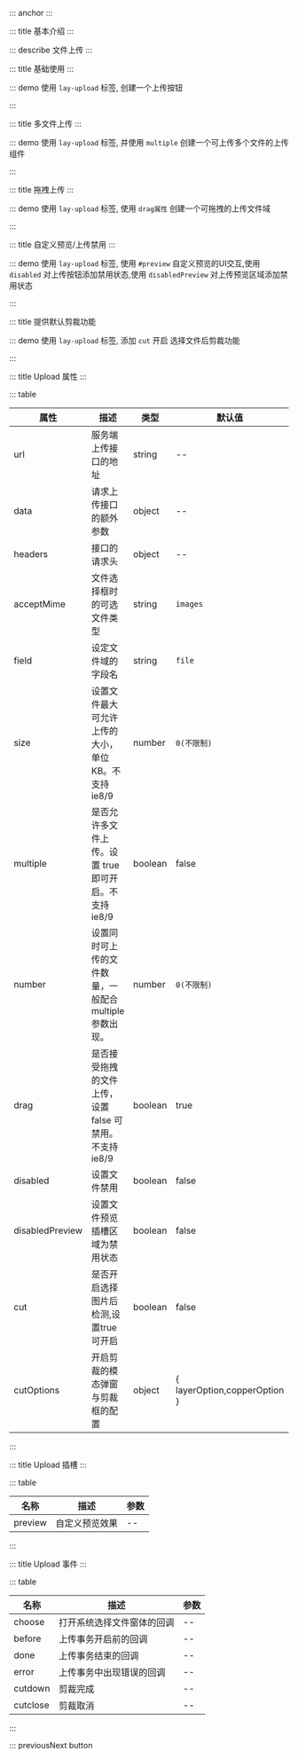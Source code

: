 ::: anchor
:::

::: title 基本介绍
:::

::: describe 文件上传
:::

::: title 基础使用
:::

::: demo 使用 `lay-upload` 标签, 创建一个上传按钮

<template>
  <lay-upload @done="getUploadFile" @choose="beginChoose">
    <template #preview>
      <div v-for="(item,index) in picList" :key="`demo1-pic-'${index}`">
        <img :src="item"/>
      </div>
    </template>
  </lay-upload>
</template>

<script>
import { ref,reactive } from 'vue'

export default {
  setup() {
    const picList = ref([]);
    const filetoDataURL=(file,fn)=>{
      const reader = new FileReader();
      reader.onloadend = function(e){
        fn(e.target.result);
      };
      reader.readAsDataURL(file);
    };
    const getUploadFile=(files)=>{
      if(Array.isArray(files)&&files.length>0){
        files.forEach((file,index,array)=>{
          filetoDataURL(file,(res)=>{
            console.log(res);
            picList.value.push(res);
            console.log(picList.value);
          });
        });
      }
    };
    const beginChoose =(e)=>{
      console.log("beginChoose",e);
    };
    return {
      getUploadFile,
      filetoDataURL,
      beginChoose,
      picList
    }
  }
}
</script>

:::

::: title 多文件上传
:::

::: demo 使用 `lay-upload` 标签, 并使用 `multiple` 创建一个可上传多个文件的上传组件

<template>
  <lay-upload :multiple="true"></lay-upload>
</template>

<script>
import { ref } from 'vue'

export default {
  setup() {
    return {
    }
  }
}
</script>

:::

::: title 拖拽上传
:::

::: demo 使用 `lay-upload` 标签, 使用 `drag属性` 创建一个可拖拽的上传文件域

<template>
  <lay-upload :drag="true"></lay-upload>
</template>

<script>
import { ref } from 'vue'

export default {
  setup() {

    return {
    }
  }
}
</script>

:::

::: title 自定义预览/上传禁用
:::

::: demo 使用 `lay-upload` 标签, 使用 `#preview` 自定义预览的UI交互,使用  `disabled` 对上传按钮添加禁用状态,使用  `disabledPreview` 对上传预览区域添加禁用状态

<template>
  <lay-upload @done="getUploadFile2" :disabled="true" :disabledPreview="true">
    <template #preview>
      <div class="easy-wrap">
        <img src="https://chixian.oss-cn-hangzhou.aliyuncs.com/20211023003617_0706a.jpg" style="width:62.9px;height:63.2px"/>
        <img src="https://chixian.oss-cn-hangzhou.aliyuncs.com/20211023003617_0706a.jpg" style="width:62.9px;height:63.2px"/>
        <img src="https://chixian.oss-cn-hangzhou.aliyuncs.com/20211023003617_0706a.jpg" style="width:62.9px;height:63.2px"/>
        <img src="https://chixian.oss-cn-hangzhou.aliyuncs.com/20211023003617_0706a.jpg" style="width:62.9px;height:63.2px"/>
        <img src="https://chixian.oss-cn-hangzhou.aliyuncs.com/20211023003617_0706a.jpg" style="width:62.9px;height:63.2px"/>
      </div>
    </template>
  </lay-upload>
</template>

<script>
import { ref } from 'vue'
export default {
  setup() {
    const getUploadFile2 = (file)=>{
      console.log(file);
    };
    return {
      getUploadFile2
    }
  }
}
</script>

:::

::: title 提供默认剪裁功能

::: demo 使用 `lay-upload` 标签, 添加 `cut` 开启 选择文件后剪裁功能

<template>
  <lay-upload @cutdone="getCutDone" @cutcancel="getCutCancel" :cut="true" :multiple="false" @done="getFileDone">
    <template #preview>
      <div class="easy-wrap" v-if="cutUrl">
        <img :src="cutUrl"/>
      </div>
    </template>
  </lay-upload>
</template>

<script>
import { ref } from 'vue'
export default {
  setup() {
    const cutUrl = ref("");
    const getCutDone=(res)=>{
      console.log("getCutDone",res);
      cutUrl.value = res.msg;
    };
    const getCutCancel=(res)=>{
      console.log("getCutCancel",res);
    };
    const getFileDone=(res)=>{
      console.log("getFileDone",res);
    };
    return {
      getCutDone,
      getCutCancel,
      getFileDone,
      cutUrl
    }
  }
}
</script>

:::

::: title Upload 属性
:::

::: table

| 属性        | 描述     | 类型    | 默认值    | 可选值                             |
| ----------- | -------- | ------- | --------- | ---------------------------------- |
| url        | 服务端上传接口的地址     | string  | --        | -- |
| data      | 请求上传接口的额外参数   | object | --   | --                  |
| headers      | 接口的请求头     | object | -- | --                   |
| acceptMime    | 文件选择框时的可选文件类型 | string | `images`   | `images` |
| field    | 设定文件域的字段名     | string | `file`   | -- |
| size | 设置文件最大可允许上传的大小，单位 KB。不支持ie8/9 | number  | `0(不限制)`  | -- |
| multiple | 是否允许多文件上传。设置 true即可开启。不支持ie8/9 | boolean  | false  | -- |
| number | 设置同时可上传的文件数量，一般配合 multiple 参数出现。 | number  | `0(不限制)`  | -- |
| drag | 是否接受拖拽的文件上传，设置 false 可禁用。不支持ie8/9 | boolean  | true  | -- |
| disabled | 设置文件禁用 | boolean  | false  | -- |
| disabledPreview | 设置文件预览插槽区域为禁用状态 | boolean  | false  | -- |
| cut | 是否开启选择图片后检测,设置true可开启 | boolean  | false  | -- |
| cutOptions | 开启剪裁的模态弹窗与剪裁框的配置 | object  | { layerOption,copperOption }  | -- |

:::

::: title Upload 插槽
:::

::: table

| 名称    | 描述     | 参数 |
| ------- | -------- | ---- |
| preview | 自定义预览效果 | --   |

:::

::: title Upload 事件
:::

::: table

| 名称    | 描述     | 参数 |
| ------- | -------- | ---- |
| choose | 打开系统选择文件窗体的回调 | --   |
| before | 上传事务开启前的回调 | --   |
| done | 上传事务结束的回调 | --   |
| error | 上传事务中出现错误的回调 | --   |
| cutdown | 剪裁完成 | --   |
| cutclose | 剪裁取消 | --   |
:::


 

::: previousNext button
